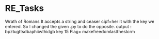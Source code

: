 # RE_Tasks
Wrath of Romans
It accepts a string and ceaser cipf=her it with the key we entered.
So I changed the given .py to do the opposite.
output : bpztugttsdbaphiiwthidgb 
key 15
Flag= makefreedomlastthestorm
